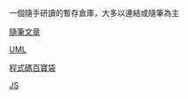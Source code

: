 一個隨手研讀的暫存倉庫，大多以連結或隨筆為主

[隨筆文章](https://github.com/pakerchang/study/tree/master/MD)

[UML](https://github.com/pakerchang/study/tree/master/UML)

[程式碼百寶袋](https://github.com/pakerchang/study/tree/master/temp%20code)

[JS](https://github.com/pakerchang/study/tree/master/JavaScript)